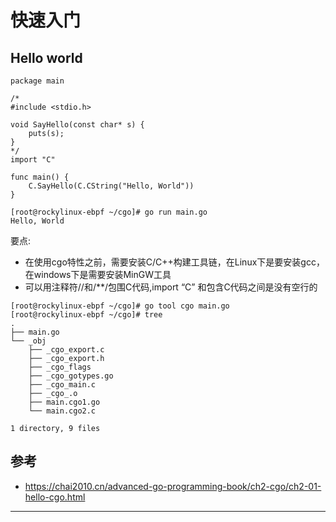 # 快速入门


## Hello world

```
package main

/*
#include <stdio.h>

void SayHello(const char* s) {
    puts(s);
}
*/
import "C"

func main() {
    C.SayHello(C.CString("Hello, World"))
}
```

```
[root@rockylinux-ebpf ~/cgo]# go run main.go
Hello, World
```


要点:

* 在使用cgo特性之前，需要安装C/C++构建工具链，在Linux下是要安装gcc，在windows下是需要安装MinGW工具
* 可以用注释符//和/**/包围C代码,import “C” 和包含C代码之间是没有空行的

```
[root@rockylinux-ebpf ~/cgo]# go tool cgo main.go
[root@rockylinux-ebpf ~/cgo]# tree
.
├── main.go
└── _obj
    ├── _cgo_export.c
    ├── _cgo_export.h
    ├── _cgo_flags
    ├── _cgo_gotypes.go
    ├── _cgo_main.c
    ├── _cgo_.o
    ├── main.cgo1.go
    └── main.cgo2.c

1 directory, 9 files
```


## 参考

* <https://chai2010.cn/advanced-go-programming-book/ch2-cgo/ch2-01-hello-cgo.html>






---
